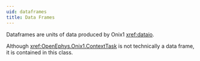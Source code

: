 ```yaml
---
uid: dataframes
title: Data Frames
---
```


Dataframes are units of data produced by Onix1 <xref:dataio>.

Although <xref:OpenEphys.Onix1.ContextTask> is not technically a data
frame, it is contained in this class. 